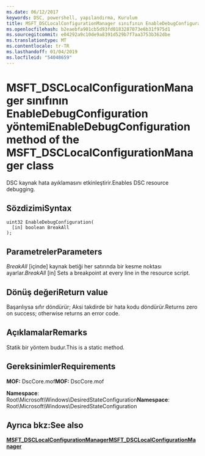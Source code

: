 ```yaml
---
ms.date: 06/12/2017
keywords: DSC, powershell, yapılandırma, Kurulum
title: MSFT_DSCLocalConfigurationManager sınıfının EnableDebugConfiguration yöntemi
ms.openlocfilehash: b2eaebfa901cb5d93fd0183287073e6b31f975d1
ms.sourcegitcommit: e04292a9c10de9a8391d529b7f7aa3753b362dbe
ms.translationtype: MT
ms.contentlocale: tr-TR
ms.lasthandoff: 01/04/2019
ms.locfileid: "54048659"
---
```

# <a name="enabledebugconfiguration-method-of-the-msftdsclocalconfigurationmanager-class"></a><span data-ttu-id="1608c-103">MSFT_DSCLocalConfigurationManager sınıfının EnableDebugConfiguration yöntemi</span><span class="sxs-lookup"><span data-stu-id="1608c-103">EnableDebugConfiguration method of the MSFT_DSCLocalConfigurationManager class</span></span>

<span data-ttu-id="1608c-104">DSC kaynak hata ayıklamasını etkinleştirir.</span><span class="sxs-lookup"><span data-stu-id="1608c-104">Enables DSC resource debugging.</span></span>

## <a name="syntax"></a><span data-ttu-id="1608c-105">Sözdizimi</span><span class="sxs-lookup"><span data-stu-id="1608c-105">Syntax</span></span>

```mof
uint32 EnableDebugConfiguration(
  [in] boolean BreakAll
);
```

## <a name="parameters"></a><span data-ttu-id="1608c-106">Parametreler</span><span class="sxs-lookup"><span data-stu-id="1608c-106">Parameters</span></span>

<span data-ttu-id="1608c-107">*BreakAll* \[içinde\] kaynak betiği her satırında bir kesme noktası ayarlar.</span><span class="sxs-lookup"><span data-stu-id="1608c-107">*BreakAll* \[in\] Sets a breakpoint at every line in the resource script.</span></span>

## <a name="return-value"></a><span data-ttu-id="1608c-108">Dönüş değeri</span><span class="sxs-lookup"><span data-stu-id="1608c-108">Return value</span></span>

<span data-ttu-id="1608c-109">Başarılıysa sıfır döndürür; Aksi takdirde bir hata kodu döndürür.</span><span class="sxs-lookup"><span data-stu-id="1608c-109">Returns zero on success; otherwise returns an error code.</span></span>

## <a name="remarks"></a><span data-ttu-id="1608c-110">Açıklamalar</span><span class="sxs-lookup"><span data-stu-id="1608c-110">Remarks</span></span>

<span data-ttu-id="1608c-111">Statik bir yöntem budur.</span><span class="sxs-lookup"><span data-stu-id="1608c-111">This is a static method.</span></span>

## <a name="requirements"></a><span data-ttu-id="1608c-112">Gereksinimler</span><span class="sxs-lookup"><span data-stu-id="1608c-112">Requirements</span></span>

<span data-ttu-id="1608c-113">**MOF:** DscCore.mof</span><span class="sxs-lookup"><span data-stu-id="1608c-113">**MOF:** DscCore.mof</span></span>

<span data-ttu-id="1608c-114">**Namespace**: Root\Microsoft\Windows\DesiredStateConfiguration</span><span class="sxs-lookup"><span data-stu-id="1608c-114">**Namespace**: Root\Microsoft\Windows\DesiredStateConfiguration</span></span>

## <a name="see-also"></a><span data-ttu-id="1608c-115">Ayrıca bkz:</span><span class="sxs-lookup"><span data-stu-id="1608c-115">See also</span></span>

[<span data-ttu-id="1608c-116">**MSFT_DSCLocalConfigurationManager**</span><span class="sxs-lookup"><span data-stu-id="1608c-116">**MSFT_DSCLocalConfigurationManager**</span></span>](msft-dsclocalconfigurationmanager.md)